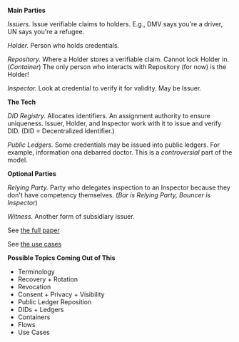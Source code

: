 **Main Parties**

*Issuers.* Issue verifiable claims to holders. E.g., DMV says you're a driver, UN says you're a refugee.

*Holder.* Person who holds credentials. 

*Repository.* Where a Holder stores a verifiable claim. Cannot lock Holder in. (_Container_)
The only person who interacts with Repository (for now) is the Holder!

*Inspector.* Look at credential to verify it for validity. May be Issuer. 

**The Tech**

*DID Registry.* Allocates identifiers. An assignment authority to ensure uniqueness.
Issuer, Holder, and Inspector work with it to issue and verify DID. (DID = Decentralized Identifier.)

*Public Ledgers.* Some credentials may be issued into public ledgers. For example, information ona  debarred doctor.
This is a _controversial_ part of the model.

**Optional Parties**

*Relying Party.* Party who delegates inspection to an Inspector because they don't have competency themselves.
(_Bar is Relying Party, Bouncer is Inspector_)

*Witness.* Another form of subsidiary issuer.

See [the full paper](https://github.com/WebOfTrustInfo/ID2020DesignWorkshop/blob/master/topics-and-advance-readings/a-self-sovereign-identity-architecture.pdf)

See [the use cases](http://w3c.github.io/webpayments-ig/VCTF/use-cases/)

**Possible Topics Coming Out of This**

- Terminology
- Recovery + Rotation
- Revocation
- Consent + Privacy + Visibility
- Public Ledger Reposition
- DIDs + Ledgers
- Containers
- Flows
- Use Cases

